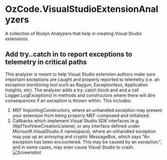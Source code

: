 # OzCode.VisualStudioExtensionAnalyzers
A collection of Roslyn Analyzers that help in creating Visual Studio extensions.


## Add try..catch in to report exceptions to telemetry in critical paths
This analyzer is meant to help Visual Studio extension authors make sure important exceptions are caught and properly reported to telemetry (i.e. an exception monitoring tool such as Raygun, Exceptionless, Application Insights, etc).
The analyzer adds a try..catch block and and a call Logger.LogException() in methods and constructors where there will dire consequences if an exception is thrown within.
This includes:
1) MEF ImportingConstructors, where an unhandled exception may prevent your extension from being properly MEF-composed and initialized.
2) Callbacks which implement Visual Studio SDK interfaces (e.g. IWpfTextViewCreationListener, or any interface defined under Microsoft.VisualStudio.X namespace), where an unhandled exception may pop up an annoying and cryptic MessageBox, which says "An exception has been encountered. This may be caused by an exception.", and in some cases, may even cause Visual Studio to crash.
![Screenshot](VisualStudioTryCatchAnalyzer.png?raw=true "Title")
